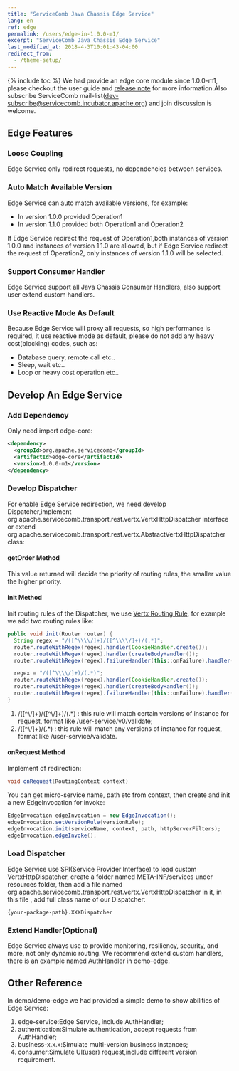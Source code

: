 ```yaml
---
title: "ServiceComb Java Chassis Edge Service"
lang: en
ref: edge
permalink: /users/edge-in-1.0.0-m1/
excerpt: "ServiceComb Java Chassis Edge Service"
last_modified_at: 2018-4-3T10:01:43-04:00
redirect_from:
  - /theme-setup/
---
```


{% include toc %}
We had provide an edge core module since 1.0.0-m1, please checkout the user guide and [release note](https://github.com/apache/incubator-servicecomb-java-chassis/releases) for more information.Also subscribe ServiceComb mail-list(dev-subscribe@servicecomb.incubator.apache.org) and join discussion is welcome.

## Edge Features
### Loose Coupling
Edge Service only redirect requests, no dependencies between services.

### Auto Match Available Version
Edge Service can auto match available versions, for example:
- In version 1.0.0 provided Operation1
- In version 1.1.0 provided both Operation1 and Operation2

If Edge Service redirect the request of Operation1,both instances of version 1.0.0 and instances of version 1.1.0 are allowed, but if Edge Service redirect the request of Operation2, only instances of version 1.1.0 will be selected.

### Support Consumer Handler
Edge Service support all Java Chassis Consumer Handlers, also support user extend custom handlers.

### Use Reactive Mode As Default
Because Edge Service will proxy all requests, so high performance is required, it use reactive mode as default, please do not add any heavy cost(blocking) codes, such as:
- Database query, remote call etc..
- Sleep, wait etc..
- Loop or heavy cost operation etc..

## Develop An Edge Service
### Add Dependency
Only need import edge-core:
```xml
<dependency>
  <groupId>org.apache.servicecomb</groupId>
  <artifactId>edge-core</artifactId>
  <version>1.0.0-m1</version>
</dependency>
```

### Develop Dispatcher
For enable Edge Service redirection, we need develop Dispatcher,implement org.apache.servicecomb.transport.rest.vertx.VertxHttpDispatcher interface or extend org.apache.servicecomb.transport.rest.vertx.AbstractVertxHttpDispatcher class:

#### getOrder Method
This value returned will decide the priority of routing rules, the smaller value the higher priority.

#### init Method
Init routing rules of the Dispatcher, we use [Vertx Routing Rule](https://vertx.io/docs/vertx-web/java/#_routing_by_exact_path), for example we add two routing rules like:
```java
public void init(Router router) {
  String regex = "/([^\\\\/]+)/([^\\\\/]+)/(.*)";
  router.routeWithRegex(regex).handler(CookieHandler.create());
  router.routeWithRegex(regex).handler(createBodyHandler());
  router.routeWithRegex(regex).failureHandler(this::onFailure).handler(this::onRequest);

  regex = "/([^\\\\/]+)/(.*)";
  router.routeWithRegex(regex).handler(CookieHandler.create());
  router.routeWithRegex(regex).handler(createBodyHandler());
  router.routeWithRegex(regex).failureHandler(this::onFailure).handler(this::onRequest);
}
```

1. /([^\\/]+)/([^\\/]+)/(.*) : this rule will match certain versions of instance for request, format like /user-service/v0/validate;
2. /([^\\/]+)/(.*) : this rule will match any versions of instance for request, format like /user-service/validate.

#### onRequest Method
Implement of redirection:
```java
void onRequest(RoutingContext context)
```

You can get micro-service name, path etc from context, then create and init a new EdgeInvocation for invoke:
```java
EdgeInvocation edgeInvocation = new EdgeInvocation();
edgeInvocation.setVersionRule(versionRule);
edgeInvocation.init(serviceName, context, path, httpServerFilters);
edgeInvocation.edgeInvoke();
```

### Load Dispatcher
Edge Service use SPI(Service Provider Interface) to load custom VertxHttpDispatcher, create a folder named META-INF/services under resources folder, then add a file named org.apache.servicecomb.transport.rest.vertx.VertxHttpDispatcher in it, in this file , add full class name of our Dispatcher:
```text
{your-package-path}.XXXDispatcher
```

### Extend Handler(Optional)
Edge Service always use to provide monitoring, resiliency, security, and more, not only dynamic routing. We recommend extend custom handlers, there is an example named AuthHandler in demo-edge.

## Other Reference
In demo/demo-edge we had provided a simple demo to show abilities of Edge Service:
1. edge-service:Edge Service, include AuthHandler;
2. authentication:Simulate authentication, accept requests from AuthHandler;
3. business-x.x.x:Simulate multi-version business instances;
4. consumer:Simulate UI(user) request,include different version requirement.